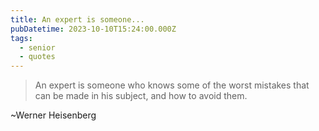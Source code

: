 ```yaml
---
title: An expert is someone...
pubDatetime: 2023-10-10T15:24:00.000Z
tags:
  - senior
  - quotes
---
```


> An expert is someone who knows some of the worst mistakes that can
> be made in his subject, and how to avoid them.

~Werner Heisenberg

